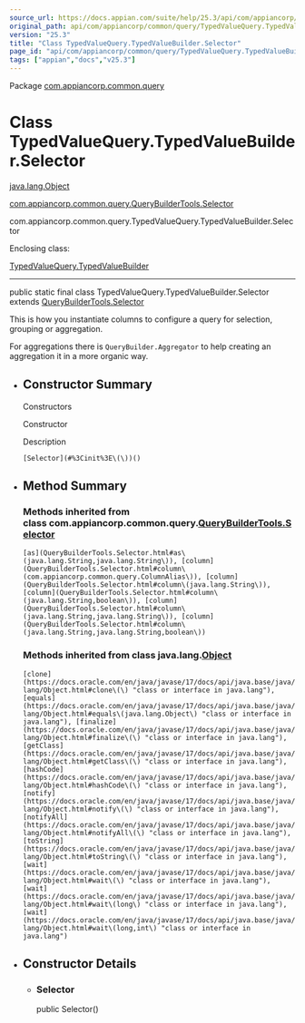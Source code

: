 ```yaml
---
source_url: https://docs.appian.com/suite/help/25.3/api/com/appiancorp/common/query/TypedValueQuery.TypedValueBuilder.Selector.html
original_path: api/com/appiancorp/common/query/TypedValueQuery.TypedValueBuilder.Selector.html
version: "25.3"
title: "Class TypedValueQuery.TypedValueBuilder.Selector"
page_id: "api/com/appiancorp/common/query/TypedValueQuery.TypedValueBuilder.Selector"
tags: ["appian","docs","v25.3"]
---
```



Package [com.appiancorp.common.query](package-summary.html)

# Class TypedValueQuery.TypedValueBuilder.Selector

[java.lang.Object](https://docs.oracle.com/en/java/javase/17/docs/api/java.base/java/lang/Object.html "class or interface in java.lang")

[com.appiancorp.common.query.QueryBuilderTools.Selector](QueryBuilderTools.Selector.html "class in com.appiancorp.common.query")

com.appiancorp.common.query.TypedValueQuery.TypedValueBuilder.Selector

Enclosing class:

[TypedValueQuery.TypedValueBuilder](TypedValueQuery.TypedValueBuilder.html "class in com.appiancorp.common.query")

* * *

public static final class TypedValueQuery.TypedValueBuilder.Selector extends [QueryBuilderTools.Selector](QueryBuilderTools.Selector.html "class in com.appiancorp.common.query")

This is how you instantiate columns to configure a query for selection, grouping or aggregation.

For aggregations there is `QueryBuilder.Aggregator` to help creating an aggregation it in a more organic way.

-   ## Constructor Summary

    Constructors

    Constructor

    Description

    `[Selector](#%3Cinit%3E\(\))()`

-   ## Method Summary

    ### Methods inherited from class com.appiancorp.common.query.[QueryBuilderTools.Selector](QueryBuilderTools.Selector.html "class in com.appiancorp.common.query")

    `[as](QueryBuilderTools.Selector.html#as\(java.lang.String,java.lang.String\)), [column](QueryBuilderTools.Selector.html#column\(com.appiancorp.common.query.ColumnAlias\)), [column](QueryBuilderTools.Selector.html#column\(java.lang.String\)), [column](QueryBuilderTools.Selector.html#column\(java.lang.String,boolean\)), [column](QueryBuilderTools.Selector.html#column\(java.lang.String,java.lang.String\)), [column](QueryBuilderTools.Selector.html#column\(java.lang.String,java.lang.String,boolean\))`

    ### Methods inherited from class java.lang.[Object](https://docs.oracle.com/en/java/javase/17/docs/api/java.base/java/lang/Object.html "class or interface in java.lang")

    `[clone](https://docs.oracle.com/en/java/javase/17/docs/api/java.base/java/lang/Object.html#clone\(\) "class or interface in java.lang"), [equals](https://docs.oracle.com/en/java/javase/17/docs/api/java.base/java/lang/Object.html#equals\(java.lang.Object\) "class or interface in java.lang"), [finalize](https://docs.oracle.com/en/java/javase/17/docs/api/java.base/java/lang/Object.html#finalize\(\) "class or interface in java.lang"), [getClass](https://docs.oracle.com/en/java/javase/17/docs/api/java.base/java/lang/Object.html#getClass\(\) "class or interface in java.lang"), [hashCode](https://docs.oracle.com/en/java/javase/17/docs/api/java.base/java/lang/Object.html#hashCode\(\) "class or interface in java.lang"), [notify](https://docs.oracle.com/en/java/javase/17/docs/api/java.base/java/lang/Object.html#notify\(\) "class or interface in java.lang"), [notifyAll](https://docs.oracle.com/en/java/javase/17/docs/api/java.base/java/lang/Object.html#notifyAll\(\) "class or interface in java.lang"), [toString](https://docs.oracle.com/en/java/javase/17/docs/api/java.base/java/lang/Object.html#toString\(\) "class or interface in java.lang"), [wait](https://docs.oracle.com/en/java/javase/17/docs/api/java.base/java/lang/Object.html#wait\(\) "class or interface in java.lang"), [wait](https://docs.oracle.com/en/java/javase/17/docs/api/java.base/java/lang/Object.html#wait\(long\) "class or interface in java.lang"), [wait](https://docs.oracle.com/en/java/javase/17/docs/api/java.base/java/lang/Object.html#wait\(long,int\) "class or interface in java.lang")`

-   ## Constructor Details

    -   ### Selector

        public Selector()